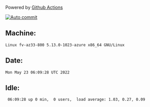 Powered by [Github Actions](https://github.com/features/actions)

[![Auto commit](https://github.com/gyfary/workstation/workflows/Auto%20commit/badge.svg)](https://github.com/gyfary/workstation/actions?query=workflow%3A%22Auto+commit%22)

## Machine:
```
Linux fv-az33-800 5.13.0-1023-azure x86_64 GNU/Linux
```
## Date:
```
Mon May 23 06:09:28 UTC 2022
```
## Idle:
```
 06:09:28 up 0 min,  0 users,  load average: 1.03, 0.27, 0.09
```
